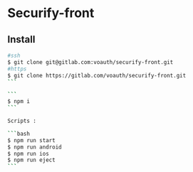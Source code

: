 # Securify-front

## Install

````bash
#ssh
$ git clone git@gitlab.com:voauth/securify-front.git
#https
$ git clone https://gitlab.com/voauth/securify-front.git
```

```
$ npm i
```

Scripts :

```bash
$ npm run start
$ npm run android
$ npm run ios
$ npm run eject
```
